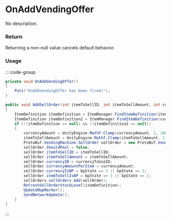 # OnAddVendingOffer
<Badge type="info" text="Vending"/><Badge type="danger" text="Carbon Compatible"/><Badge type="warning" text="Oxide Compatible"/>
No description.
### Return
Returning a non-null value cancels default behavior.

### Usage
::: code-group
```csharp [Example]
private void OnAddVendingOffer()
{
	Puts("OnAddVendingOffer has been fired!");
}
```
```csharp [Source — Assembly-CSharp @ VendingMachine]
public void AddSellOrder(int itemToSellID, int itemToSellAmount, int currencyToUseID, int currencyAmount, byte bpState)
{
	ItemDefinition itemDefinition = ItemManager.FindItemDefinition(itemToSellID);
	ItemDefinition itemDefinition2 = ItemManager.FindItemDefinition(currencyToUseID);
	if (!(itemDefinition == null) && !(itemDefinition2 == null))
	{
		currencyAmount = UnityEngine.Mathf.Clamp(currencyAmount, 1, 10000);
		itemToSellAmount = UnityEngine.Mathf.Clamp(itemToSellAmount, 1, itemDefinition.stackable);
		ProtoBuf.VendingMachine.SellOrder sellOrder = new ProtoBuf.VendingMachine.SellOrder();
		sellOrder.ShouldPool = false;
		sellOrder.itemToSellID = itemToSellID;
		sellOrder.itemToSellAmount = itemToSellAmount;
		sellOrder.currencyID = currencyToUseID;
		sellOrder.currencyAmountPerItem = currencyAmount;
		sellOrder.currencyIsBP = bpState == 3 || bpState == 2;
		sellOrder.itemToSellIsBP = bpState == 3 || bpState == 1;
		sellOrders.sellOrders.Add(sellOrder);
		RefreshSellOrderStockLevel(itemDefinition);
		UpdateMapMarker();
		SendNetworkUpdate();
	}
}

```
:::
